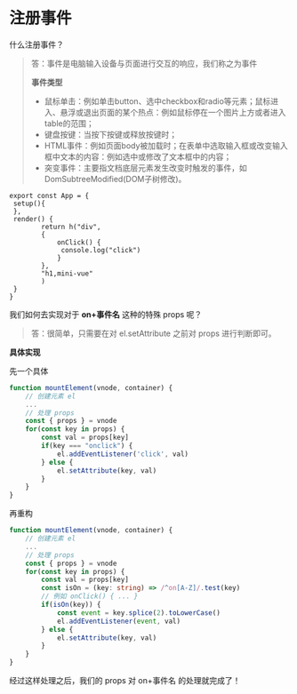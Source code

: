 # 注册事件

什么注册事件？

> 答：事件是电脑输入设备与页面进行交互的响应，我们称之为事件
>
> **事件类型**
>
> - 鼠标单击：例如单击button、选中checkbox和radio等元素；鼠标进入、悬浮或退出页面的某个热点：例如鼠标停在一个图片上方或者进入table的范围；
> - 键盘按键：当按下按键或释放按键时；
> - HTML事件：例如页面body被加载时；在表单中选取输入框或改变输入框中文本的内容：例如选中或修改了文本框中的内容；
> - 突变事件：主要指文档底层元素发生改变时触发的事件，如DomSubtreeModified(DOM子树修改)。

~~~tsr
export const App = {
 setup(){
 }, 
 render() {
        return h("div",
        {
            onClick() {
             console.log("click")
            }
        },
        "h1,mini-vue"
        )
 }
}
~~~

我们如何去实现对于 **on+事件名** 这种的特殊 props 呢？

> 答：很简单，只需要在对 el.setAttribute 之前对 props 进行判断即可。

**具体实现**

先一个具体

~~~ts
function mountElement(vnode, container) {
    // 创建元素 el
    ...
    // 处理 props
    const { props } = vnode
    for(const key in props) {
        const val = props[key]
        if(key === "onclick") {
            el.addEventListener('click', val)
        } else {
            el.setAttribute(key, val)
        }
    }
}
~~~

再重构

~~~ts
function mountElement(vnode, container) {
    // 创建元素 el
    ...
    // 处理 props
    const { props } = vnode
    for(const key in props) {
        const val = props[key]
        const isOn = (key: string) => /^on[A-Z]/.test(key)
        // 例如 onClick() { ... }
        if(isOn(key)) {
            const event = key.splice(2).toLowerCase()
            el.addEventListener(event, val)
        } else {
            el.setAttribute(key, val)
        }
    }
}
~~~

经过这样处理之后，我们的 props 对 on+事件名 的处理就完成了！
